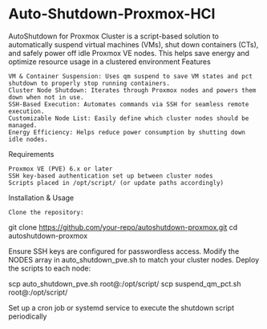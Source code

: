# Auto-Shutdown-Proxmox-HCI
AutoShutdown for Proxmox Cluster is a script-based solution to automatically suspend virtual machines (VMs), shut down containers (CTs), and safely power off idle Proxmox VE nodes. This helps save energy and optimize resource usage in a clustered environment
Features

    VM & Container Suspension: Uses qm suspend to save VM states and pct shutdown to properly stop running containers.
    Cluster Node Shutdown: Iterates through Proxmox nodes and powers them down when not in use.
    SSH-Based Execution: Automates commands via SSH for seamless remote execution.
    Customizable Node List: Easily define which cluster nodes should be managed.
    Energy Efficiency: Helps reduce power consumption by shutting down idle nodes.

Requirements

    Proxmox VE (PVE) 6.x or later
    SSH key-based authentication set up between cluster nodes
    Scripts placed in /opt/script/ (or update paths accordingly)

Installation & Usage

    Clone the repository:

git clone https://github.com/your-repo/autoshutdown-proxmox.git
cd autoshutdown-proxmox

Ensure SSH keys are configured for passwordless access.
Modify the NODES array in auto_shutdown_pve.sh to match your cluster nodes.
Deploy the scripts to each node:

scp auto_shutdown_pve.sh root@<NODE>:/opt/script/
scp suspend_qm_pct.sh root@<NODE>:/opt/script/

Set up a cron job or systemd service to execute the shutdown script periodically
